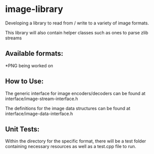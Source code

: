 # image-library
Developing a library to read from / write to a variety of image formats.

This library will also contain helper classes such as ones to parse zlib streams

## Available formats:
*PNG being worked on

## How to Use:
The generic interface for image encoders/decoders can be found at interface/image-stream-interface.h

The definitions for the image data structures can be found at interface/image-data-interface.h

## Unit Tests:
Within the directory for the specific format, there will be a test folder containing necessary resources as well as a test.cpp file to run.
